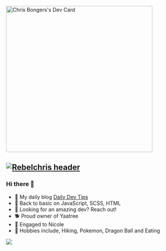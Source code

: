 <a href="https://app.daily.dev/DailyDevTips"><img src="https://raw.githubusercontent.com/rebelchris/rebelchris/devcard.svg" width="400" alt="Chris Bongers's Dev Card"/></a>

## [![Rebelchris header](https://github.com/rebelchris/rebelchris/blob/master/assets/github-header.png)](https://daily-dev-tips.com)

### Hi there 👋

- 🚨 My daily blog [Daily Dev Tips](https://daily-dev-tips.com/)
- 🌱 Back to basic on JavaScript, SCSS, HTML
- 🚀 Looking for an amazing dev? Reach out!
- 🐕 Proud owner of Yaatree
- 💍 Engaged to Nicole
- 🙉 Hobbies include, Hiking, Pokemon, Dragon Ball and Eating

<img align="center" src="https://github-readme-stats.vercel.app/api/?username=rebelchris&theme=dracula" />
